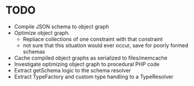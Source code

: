 # TODO
  - Compile JSON schema to object graph
  - Optimize object graph.
    - Repliace collections of one constraint with that constraint
    - not sure that this situation would ever occur, save for poorly formed schemas
  - Cache compiled object graphs as serialized to files/memcache
  - Investigate optimizing object graph to procedural PHP code
  - Extract getSchema logic to the schema resolver
  - Extract TypeFactory and custom type handling to a TypeResolver
